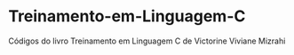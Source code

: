 # Treinamento-em-Linguagem-C
Códigos do livro Treinamento em Linguagem C de Victorine Viviane Mizrahi
